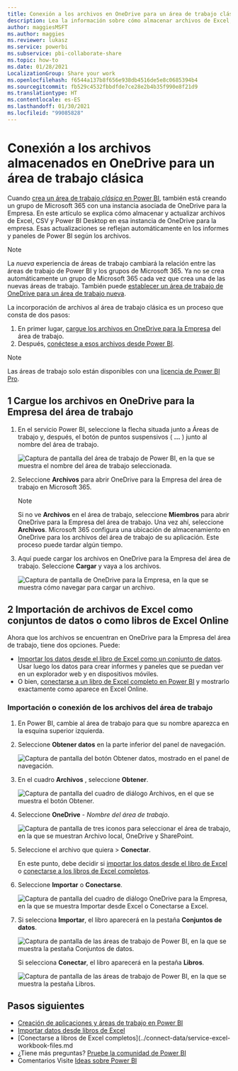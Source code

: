 ```yaml
---
title: Conexión a los archivos en OneDrive para un área de trabajo clásica
description: Lea la información sobre cómo almacenar archivos de Excel, CSV y Power BI Desktop, y sobre cómo conectarse a ellos en la instancia de OneDrive de su área de trabajo clásica de Power BI.
author: maggiesMSFT
ms.author: maggies
ms.reviewer: lukasz
ms.service: powerbi
ms.subservice: pbi-collaborate-share
ms.topic: how-to
ms.date: 01/28/2021
LocalizationGroup: Share your work
ms.openlocfilehash: f6544a137b8f656e938db4516de5e8c0685394b4
ms.sourcegitcommit: fb529c4532fbbdfde7ce28e2b4b35f990e8f21d9
ms.translationtype: HT
ms.contentlocale: es-ES
ms.lasthandoff: 01/30/2021
ms.locfileid: "99085828"
---
```

# <a name="connect-to-files-stored-in-onedrive-for-a-classic-workspace"></a>Conexión a los archivos almacenados en OneDrive para un área de trabajo clásica
Cuando [crea un área de trabajo *clásica* en Power BI](service-create-workspaces.md), también está creando un grupo de Microsoft 365 con una instancia asociada de OneDrive para la Empresa. En este artículo se explica cómo almacenar y actualizar archivos de Excel, CSV y Power BI Desktop en esa instancia de OneDrive para la empresa. Esas actualizaciones se reflejan automáticamente en los informes y paneles de Power BI según los archivos.

> [!NOTE]
> La *nueva* experiencia de áreas de trabajo cambiará la relación entre las áreas de trabajo de Power BI y los grupos de Microsoft 365. Ya no se crea automáticamente un grupo de Microsoft 365 cada vez que crea una de las nuevas áreas de trabajo. También puede [establecer un área de trabajo de OneDrive para un área de trabajo nueva](service-create-the-new-workspaces.md#set-a-workspace-onedrive).

La incorporación de archivos al área de trabajo clásica es un proceso que consta de dos pasos: 

1. En primer lugar, [cargue los archivos en OneDrive para la Empresa](#1-upload-files-to-the-onedrive-for-business-for-your-workspace) del área de trabajo.
2. Después, [conéctese a esos archivos desde Power BI](#2-import-excel-files-as-datasets-or-as-excel-online-workbooks).

> [!NOTE]
> Las áreas de trabajo solo están disponibles con una [licencia de Power BI Pro](../fundamentals/service-features-license-type.md).
> 

## <a name="1-upload-files-to-the-onedrive-for-business-for-your-workspace"></a>1 Cargue los archivos en OneDrive para la Empresa del área de trabajo
1. En el servicio Power BI, seleccione la flecha situada junto a Áreas de trabajo y, después, el botón de puntos suspensivos ( **...** ) junto al nombre del área de trabajo. 
   
   ![Captura de pantalla del área de trabajo de Power BI, en la que se muestra el nombre del área de trabajo seleccionada.](media/service-connect-to-files-in-app-workspace-onedrive-for-business/power-bi-app-ellipsis.png)
2. Seleccione **Archivos** para abrir OneDrive para la Empresa del área de trabajo en Microsoft 365.
   
   > [!NOTE]
   > Si no ve **Archivos** en el área de trabajo, seleccione **Miembros** para abrir OneDrive para la Empresa del área de trabajo. Una vez ahí, seleccione **Archivos**. Microsoft 365 configura una ubicación de almacenamiento en OneDrive para los archivos del área de trabajo de su aplicación. Este proceso puede tardar algún tiempo.
   > 
   > 
3. Aquí puede cargar los archivos en OneDrive para la Empresa del área de trabajo. Seleccione **Cargar** y vaya a los archivos.
   
   ![Captura de pantalla de OneDrive para la Empresa, en la que se muestra cómo navegar para cargar un archivo.](media/service-connect-to-files-in-app-workspace-onedrive-for-business/pbi_grpfilesonedrive.png)

## <a name="2-import-excel-files-as-datasets-or-as-excel-online-workbooks"></a>2 Importación de archivos de Excel como conjuntos de datos o como libros de Excel Online
Ahora que los archivos se encuentran en OneDrive para la Empresa del área de trabajo, tiene dos opciones. Puede: 

* [Importar los datos desde el libro de Excel como un conjunto de datos](../connect-data/service-get-data-from-files.md). Usar luego los datos para crear informes y paneles que se puedan ver en un explorador web y en dispositivos móviles.
* O bien, [conectarse a un libro de Excel completo en Power BI](../connect-data/service-excel-workbook-files.md) y mostrarlo exactamente como aparece en Excel Online.

### <a name="import-or-connect-to-the-files-in-your-workspace"></a>Importación o conexión de los archivos del área de trabajo
1. En Power BI, cambie al área de trabajo para que su nombre aparezca en la esquina superior izquierda. 
2. Seleccione **Obtener datos** en la parte inferior del panel de navegación. 
   
   ![Captura de pantalla del botón Obtener datos, mostrado en el panel de navegación.](media/service-connect-to-files-in-app-workspace-onedrive-for-business/power-bi-app-get-data-button.png)
3. En el cuadro **Archivos** , seleccione **Obtener**.
   
   ![Captura de pantalla del cuadro de diálogo Archivos, en el que se muestra el botón Obtener.](media/service-connect-to-files-in-app-workspace-onedrive-for-business/pbi_getfiles.png)
4. Seleccione **OneDrive** - *Nombre del área de trabajo*.
   
    ![Captura de pantalla de tres iconos para seleccionar el área de trabajo, en la que se muestran Archivo local, OneDrive y SharePoint.](media/service-connect-to-files-in-app-workspace-onedrive-for-business/pbi_grp_one_drive_shrpt.png)
5. Seleccione el archivo que quiera > **Conectar**.
   
    En este punto, debe decidir si [importar los datos desde el libro de Excel](../connect-data/service-get-data-from-files.md) o [conectarse a los libros de Excel completos](../connect-data/service-excel-workbook-files.md).
6. Seleccione **Importar** o **Conectarse**.
   
    ![Captura de pantalla del cuadro de diálogo OneDrive para la Empresa, en la que se muestra Importar desde Excel o Conectarse a Excel.](media/service-connect-to-files-in-app-workspace-onedrive-for-business/pbi_importexceldataorwholecrop.png)
7. Si selecciona **Importar**, el libro aparecerá en la pestaña **Conjuntos de datos**. 
   
    ![Captura de pantalla de las áreas de trabajo de Power BI, en la que se muestra la pestaña Conjuntos de datos.](media/service-connect-to-files-in-app-workspace-onedrive-for-business/power-bi-app-excel-file-import.png)
   
    Si selecciona **Conectar**, el libro aparecerá en la pestaña **Libros**.
   
    ![Captura de pantalla de las áreas de trabajo de Power BI, en la que se muestra la pestaña Libros.](media/service-connect-to-files-in-app-workspace-onedrive-for-business/power-bi-app-excel-file-connect.png)

## <a name="next-steps"></a>Pasos siguientes
* [Creación de aplicaciones y áreas de trabajo en Power BI](../collaborate-share/service-create-distribute-apps.md)
* [Importar datos desde libros de Excel](../connect-data/service-get-data-from-files.md)
* [Conectarse a libros de Excel completos](../connect-data/service-excel-workbook-files.md
* ¿Tiene más preguntas? [Pruebe la comunidad de Power BI](https://community.powerbi.com/)
* Comentarios Visite [Ideas sobre Power BI](https://ideas.powerbi.com/forums/265200-power-bi)
